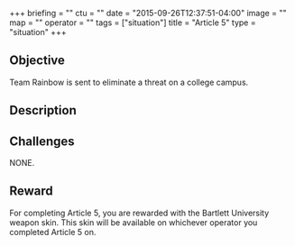 +++
briefing = ""
ctu = ""
date = "2015-09-26T12:37:51-04:00"
image = ""
map = ""
operator = ""
tags = ["situation"]
title = "Article 5"
type = "situation"
+++

## Objective

Team Rainbow is sent to eliminate a threat on a college campus.

## Description


## Challenges

NONE.

## Reward

For completing Article 5, you are rewarded with the Bartlett University weapon skin. This skin will be available on whichever operator you completed Article 5 on.
